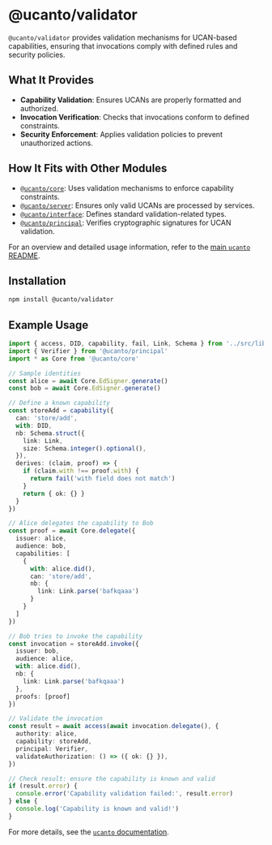 # @ucanto/validator

`@ucanto/validator` provides validation mechanisms for UCAN-based capabilities, ensuring that invocations comply with defined rules and security policies.

## What It Provides
- **Capability Validation**: Ensures UCANs are properly formatted and authorized.
- **Invocation Verification**: Checks that invocations conform to defined constraints.
- **Security Enforcement**: Applies validation policies to prevent unauthorized actions.

## How It Fits with Other Modules
- [`@ucanto/core`](../core/README.md): Uses validation mechanisms to enforce capability constraints.
- [`@ucanto/server`](../server/README.md): Ensures only valid UCANs are processed by services.
- [`@ucanto/interface`](../interface/README.md): Defines standard validation-related types.
- [`@ucanto/principal`](../principal/README.md): Verifies cryptographic signatures for UCAN validation.

For an overview and detailed usage information, refer to the [main `ucanto` README](../../Readme.md).

## Installation
```sh
npm install @ucanto/validator
```

## Example Usage
```ts
import { access, DID, capability, fail, Link, Schema } from '../src/lib.js'
import { Verifier } from '@ucanto/principal'
import * as Core from '@ucanto/core'

// Sample identities
const alice = await Core.EdSigner.generate()
const bob = await Core.EdSigner.generate()

// Define a known capability
const storeAdd = capability({
  can: 'store/add',
  with: DID,
  nb: Schema.struct({
    link: Link,
    size: Schema.integer().optional(),
  }),
  derives: (claim, proof) => {
    if (claim.with !== proof.with) {
      return fail('with field does not match')
    }
    return { ok: {} }
  }
})

// Alice delegates the capability to Bob
const proof = await Core.delegate({
  issuer: alice,
  audience: bob,
  capabilities: [
    {
      with: alice.did(),
      can: 'store/add',
      nb: {
        link: Link.parse('bafkqaaa')
      }
    }
  ]
})

// Bob tries to invoke the capability
const invocation = storeAdd.invoke({
  issuer: bob,
  audience: alice,
  with: alice.did(),
  nb: {
    link: Link.parse('bafkqaaa')
  },
  proofs: [proof]
})

// Validate the invocation
const result = await access(await invocation.delegate(), {
  authority: alice,
  capability: storeAdd,
  principal: Verifier,
  validateAuthorization: () => ({ ok: {} }),
})

// Check result: ensure the capability is known and valid
if (result.error) {
  console.error('Capability validation failed:', result.error)
} else {
  console.log('Capability is known and valid!')
}
```

For more details, see the [`ucanto` documentation](https://github.com/storacha/ucanto).